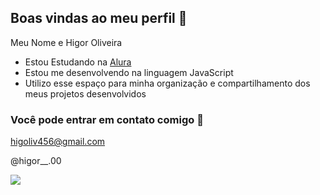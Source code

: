 ## Boas vindas ao meu perfil 💙

Meu Nome e Higor Oliveira

- Estou Estudando na [Alura](https://www.alura.com.br)
- Estou me desenvolvendo na linguagem JavaScript
- Utilizo esse espaço para minha organização e compartilhamento dos meus projetos desenvolvidos

### Você pode entrar em contato comigo 📧

higoliv456@gmail.com

@higor__.00

![](https://media1.tenor.com/m/t4H4P-8mxswAAAAd/mahnwa-asura-scans.gif)
